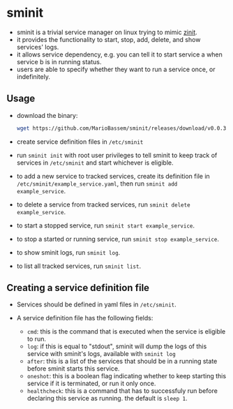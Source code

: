 # sminit

- sminit is a trivial service manager on linux trying to mimic [zinit](https://github.com/threefoldtech/zinit).
- it provides the functionality to start, stop, add, delete, and show services' logs.
- it allows service dependency, e.g. you can tell it to start service a when service b is in running status.
- users are able to specify whether they want to run a service once, or indefinitely.

## Usage

- download the binary:
  
  ```bash
  wget https://github.com/MarioBassem/sminit/releases/download/v0.0.3/sminit
  ```

- create service definition files in `/etc/sminit`
- run ```sminit init``` with root user privileges to tell sminit to keep track of services in `/etc/sminit` and start whichever is eligible.
- to add a new service to tracked services, create its definition file in `/etc/sminit/example_service.yaml`, then run ```sminit add example_service```.
- to delete a service from tracked services, run ```sminit delete example_service```.
- to start a stopped service, run ```sminit start example_service```.
- to stop a started or running service, run ```sminit stop example_service```.
- to show sminit logs, run ```sminit log```.
- to list all tracked services, run ```sminit list```.

## Creating a service definition file

- Services should be defined in yaml files in `/etc/sminit`.
- A service definition file has the following fields:
  
  - `cmd`: this is the command that is executed when the service is eligible to run.
  - `log`: if this is equal to "stdout", sminit will dump the logs of this service with sminit's logs, available with `sminit log`
  - `after`: this is a list of the services that should be in a running state before sminit starts this service.
  - `oneshot`: this is a boolean flag indicating whether to keep starting this service if it is terminated, or run it only once.
  - `healthcheck`: this is a command that has to successfuly run before declaring this service as running. the default is `sleep 1`.
